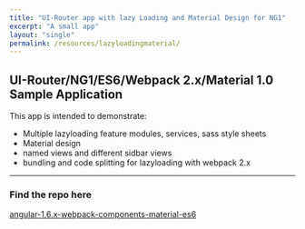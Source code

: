 ```yaml
---
title: "UI-Router app with lazy Loading and Material Design for NG1"
excerpt: "A small app"
layout: "single"
permalink: /resources/lazyloadingmaterial/
---
```



## UI-Router/NG1/ES6/Webpack 2.x/Material 1.0 Sample Application

This app is intended to demonstrate:

- Multiple lazyloading feature modules, services, sass style sheets
- Material design
- named views and different sidbar views
- bundling and code splitting for lazyloading with webpack 2.x

---

### Find the repo here

[angular-1.6.x-webpack-components-material-es6](https://github.com/berzerk-interactive/angular-1.6.x-webpack-components-material-es6)
